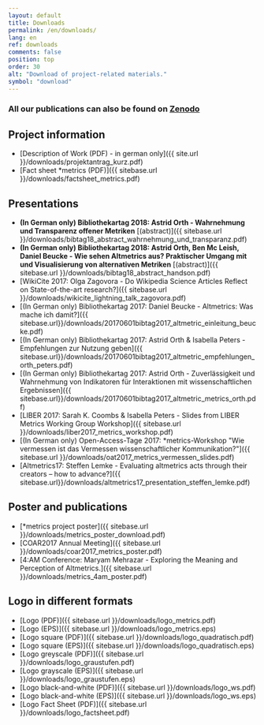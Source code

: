 ```yaml
---
layout: default
title: Downloads
permalink: /en/downloads/
lang: en
ref: downloads
comments: false
position: top
order: 30
alt: "Download of project-related materials."
symbol: "download"
---
```

<!-- Start editing content here -->

### All our publications can also be found on [Zenodo](https://zenodo.org/communities/metrics-project?page=1&size=20)

## Project information

* [Description of Work (PDF) - in german only]({{ site.url }}/downloads/projektantrag_kurz.pdf)   
* [Fact sheet \*metrics (PDF)]({{ sitebase.url }}/downloads/factsheet_metrics.pdf)  

## Presentations

* **(In German only) Bibliothekartag 2018: Astrid Orth - Wahrnehmung und Transparenz offener Metriken** [(abstract)]({{ sitebase.url }}/downloads/bibtag18_abstract_wahrnehmung_und_transparanz.pdf)  
* **(In German only) Bibliothekartag 2018: Astrid Orth, Ben Mc Leish, Daniel Beucke - Wie sehen Altmetrics aus? Praktischer Umgang mit und Visualisierung von alternativen Metriken** [(abstract)]({{ sitebase.url }}/downloads/bibtag18_abstract_handson.pdf)
* [WikiCite 2017: Olga Zagovora - Do Wikipedia Science Articles Reflect on State-of-the-art research?]({{ sitebase.url }}/downloads/wikicite_lightning_talk_zagovora.pdf) 
* [(In German only) Bibliothekartag 2017: Daniel Beucke - Altmetrics: Was mache ich damit?]({{ sitebase.url}}/downloads/20170601bibtag2017_altmetric_einleitung_beucke.pdf)  
* [(In German only) Bibliothekartag 2017: Astrid Orth & Isabella Peters - Empfehlungen zur Nutzung geben]({{ sitebase.url}}/downloads/20170601bibtag2017_altmetric_empfehlungen_orth_peters.pdf)  
* [(In German only) Bibliothekartag 2017: Astrid Orth - Zuverlässigkeit und Wahrnehmung von Indikatoren für Interaktionen mit wissenschaftlichen Ergebnissen]({{ sitebase.url}}/downloads/20170601bibtag2017_altmetric_metrics_orth.pdf)  
* [LIBER 2017: Sarah K. Coombs & Isabella Peters - Slides from LIBER Metrics Working Group Workshop]({{ sitebase.url }}/downloads/liber2017_metrics_workshop.pdf)  
* [(In German only) Open-Access-Tage 2017: \*metrics-Workshop "Wie vermessen ist das Vermessen wissenschaftlicher Kommunikation?"]({{ sitebase.url }}/downloads/oat2017_metrics_vermessen_slides.pdf)
* [Altmetrics17: Steffen Lemke - Evaluating altmetrics acts through their creators – how to advance?]({{ sitebase.url}}/downloads/altmetrics17_presentation_steffen_lemke.pdf)

## Poster and publications

* [\*metrics project poster]({{ sitebase.url }}/downloads/metrics_poster_download.pdf)
* [COAR2017 Annual Meeting]({{ sitebase.url }}/downloads/coar2017_metrics_poster.pdf)  
* [4:AM Conference: Maryam Mehrazar - Exploring the Meaning and Perception of Altmetrics.]({{ sitebase.url }}/downloads/metrics_4am_poster.pdf)   

## Logo in different formats

* [Logo (PDF)]({{ sitebase.url }}/downloads/logo_metrics.pdf)  
* [Logo (EPS)]({{ sitebase.url }}/downloads/logo_metrics.eps)  
* [Logo square (PDF)]({{ sitebase.url }}/downloads/logo_quadratisch.pdf)  
* [Logo square (EPS)]({{ sitebase.url }}/downloads/logo_quadratisch.eps)  
* [Logo greyscale (PDF)]({{ sitebase.url }}/downloads/logo_graustufen.pdf)  
* [Logo grayscale (EPS)]({{ sitebase.url }}/downloads/logo_graustufen.eps)  
* [Logo black-and-white (PDF)]({{ sitebase.url }}/downloads/logo_ws.pdf)  
* [Logo black-and-white (EPS)]({{ sitebase.url }}/downloads/logo_ws.eps)  
* [Logo Fact Sheet (PDF)]({{ sitebase.url }}/downloads/logo_factsheet.pdf)     
